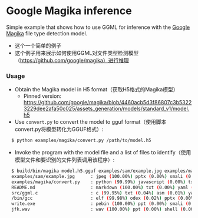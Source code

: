 # Google Magika inference

Simple example that shows how to use GGML for inference with the [Google Magika](https://github.com/google/magika) file type detection model.

 - 这个一个简单的例子
 - 这个例子用来展示如何使用GGML对文件类型检测模型（https://github.com/google/magika）进行推理


### Usage

- Obtain the Magika model in H5 format（获取H5格式的Magika模型）
  - Pinned version: https://github.com/google/magika/blob/4460acb5d3f86807c3b53223229dee2afa50c025/assets_generation/models/standard_v1/model.h5
- Use `convert.py` to convert the model to gguf format（使用脚本convert.py将模型转化为GGUF格式）:
```bash
  $ python examples/magika/convert.py /path/to/model.h5
```
- Invoke the program with the model file and a list of files to identify（使用模型文件和要识别的文件列表调用该程序）:
```bash
  $ build/bin/magika model.h5.gguf examples/sam/example.jpg examples/magika/convert.py README.md src/ggml.c /bin/gcc write.exe jfk.wav
  examples/sam/example.jpg      : jpeg (100.00%) pptx (0.00%) smali (0.00%) shell (0.00%) sevenzip (0.00%)
  examples/magika/convert.py    : python (99.99%) javascript (0.00%) txt (0.00%) asm (0.00%) scala (0.00%)
  README.md                     : markdown (100.00%) txt (0.00%) yaml (0.00%) ppt (0.00%) shell (0.00%)
  src/ggml.c                    : c (99.95%) txt (0.04%) asm (0.01%) yaml (0.00%) html (0.00%)
  /bin/gcc                      : elf (99.98%) odex (0.02%) pptx (0.00%) smali (0.00%) shell (0.00%)
  write.exe                     : pebin (100.00%) ppt (0.00%) smali (0.00%) shell (0.00%) sevenzip (0.00%)
  jfk.wav                       : wav (100.00%) ppt (0.00%) shell (0.00%) sevenzip (0.00%) scala (0.00%)
```
